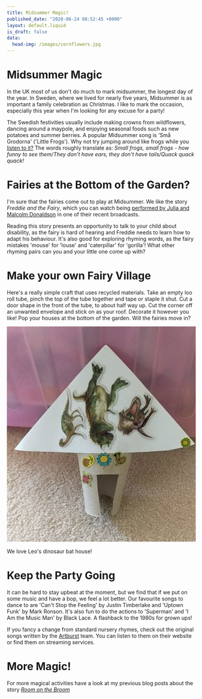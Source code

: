 ```yaml
---
title: Midsummer Magic!
published_date: "2020-06-24 08:52:45 +0000"
layout: default.liquid
is_draft: false
data:
  head-img: /images/cornflowers.jpg
---
```

# Midsummer Magic

In the UK most of us don't do much to mark midsummer, the longest day of the year. In Sweden, where we lived for nearly five years, Midsummer is as important a family celebration as Christmas. I like to mark the occasion, especially this year when I'm looking for any excuse for a party! 

The Swedish festivities usually include making crowns from wildflowers, dancing around a maypole, and enjoying seasonal foods such as new potatoes and summer berries. A popular Midsummer song is 'Små Grodorna' ('Little Frogs'). Why not try jumping around like frogs while you [listen to it?](https://www.youtube.com/watch?v=GZcJWebhbMk) The words roughly translate as: *Small frogs, small frogs - how funny to see them/They don't have ears, they don't have tails/Quack quack quack!*

# Fairies at the Bottom of the Garden?

I'm sure that the fairies come out to play at Midsummer. We like the story *Freddie and the Fairy*, which you can watch being [performed by Julia and Malcolm Donaldson](https://www.facebook.com/watch/?v=608901193058256) in one of their recent broadcasts.

Reading this story presents an opportunity to talk to your child about disability, as the fairy is hard of hearing and Freddie needs to learn how to adapt his behaviour. It's also good for exploring rhyming words, as the fairy mistakes 'mouse' for 'louse' and 'caterpillar' for 'gorilla'! What other rhyming pairs can you and your little one come up with?

# Make your own Fairy Village

Here's a really simple craft that uses recycled materials. Take an empty loo roll tube, pinch the top of the tube together and tape or staple it shut. Cut a door shape in the front of the tube, to about half way up. Cut the corner off an unwanted envelope and stick on as your roof. Decorate it however you like! Pop your houses at the bottom of the garden. Will the fairies move in?

![](/images/dinohouse.jpg)

We love Leo's dinosaur bat house! 

# Keep the Party Going

It can be hard to stay upbeat at the moment, but we find that if we put on some music and have a bop, we feel a lot better. Our favourite songs to dance to are 'Can't Stop the Feeling' by Justin Timberlake and 'Uptown Funk' by Mark Ronson. It's also fun to do the actions to 'Superman' and 'I Am the Music Man' by Black Lace. A flashback to the 1980s for grown ups! 

If you fancy a change from standard nursery rhymes, check out the original songs written by the [Artburst](https://www.artburst.co.uk/songs/) team. You can listen to them on their website or find them on streaming services. 

# More Magic!

For more magical activities have a look at my previous blog posts about the story [*Room on the Broom*](https://wildberrywood.co.uk/posts/2020-04-08-rotb.html)


